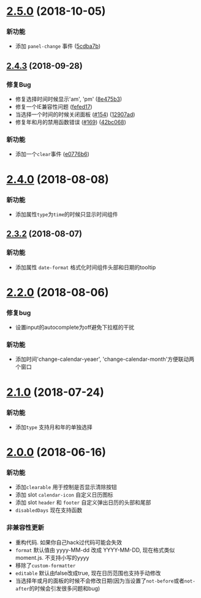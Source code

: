 <a name="2.5.0"></a>
# [2.5.0](https://github.com/mengxiong10/vue2-datepicker/compare/v2.4.3...v2.5.0) (2018-10-05)

### 新功能

* 添加 `panel-change` 事件 ([5cdba7b](https://github.com/mengxiong10/vue2-datepicker/commit/5cdba7b))


<a name="2.4.3"></a>
## [2.4.3](https://github.com/mengxiong10/vue2-datepicker/compare/v2.4.0...v2.4.3) (2018-09-28)

### 修复Bug

* 修复选择时间时候显示'am', 'pm' ([8e475b3](https://github.com/mengxiong10/vue2-datepicker/commit/8e475b3))
* 修复一个IE兼容性问题 ([fefed17](https://github.com/mengxiong10/vue2-datepicker/commit/fefed17))
* 当选择一个时间的时候关闭面板 ([#154](https://github.com/mengxiong10/vue2-datepicker/issues/154)) ([12907ad](https://github.com/mengxiong10/vue2-datepicker/commit/12907ad))
* 修复年和月的禁用函数错误 ([#169](https://github.com/mengxiong10/vue2-datepicker/issues/169)) ([42bc068](https://github.com/mengxiong10/vue2-datepicker/commit/42bc068))

### 新功能

*  添加一个`clear`事件 ([e0776b6](https://github.com/mengxiong10/vue2-datepicker/commit/e0776b6))


<a name="2.4.0"></a>
# [2.4.0](https://github.com/mengxiong10/vue2-datepicker/compare/v2.3.2...v2.4.0) (2018-08-08)


### 新功能

* 添加属性`type`为`time`的时候只显示时间组件

<a name="2.3.2"></a>
## [2.3.2](https://github.com/mengxiong10/vue2-datepicker/compare/v2.2.0...v2.3.2) (2018-08-07)

### 新功能

* 添加属性 `date-format` 格式化时间组件头部和日期的tooltip

<a name="2.2.0"></a>
# [2.2.0](https://github.com/mengxiong10/vue2-datepicker/compare/v2.1.0...v2.2.0) (2018-08-06)

### 修复bug

* 设置input的autocomplete为off避免下拉框的干扰

### 新功能

* 添加时间'change-calendar-yeaer', 'change-calendar-month'方便联动两个窗口


<a name="2.1.0"></a>
# [2.1.0]() (2018-07-24)


### 新功能

* 添加`type` 支持月和年的单独选择


<a name="2.0.0"></a>
# [2.0.0]() (2018-06-16)

### 新功能

* 添加`clearable` 用于控制是否显示清除按钮
* 添加 slot `calendar-icon` 自定义日历图标
* 添加 slot `header` 和 `footer` 自定义弹出日历的头部和尾部
* `disabledDays` 现在支持函数

### 非兼容性更新

* 重构代码. 如果你自己hack过代码可能会失效
* `format` 默认值由 yyyy-MM-dd 改成 YYYY-MM-DD, 现在格式类似moment.js. 不支持小写的yyyy
* 移除了`custom-formatter`
* `editable` 默认由false改成true, 现在日历范围也支持手动修改
* 当选择年或月的面板的时候不会修改日期(因为当设置了`not-before`或者`not-after`的时候会引发很多问题和bug)
